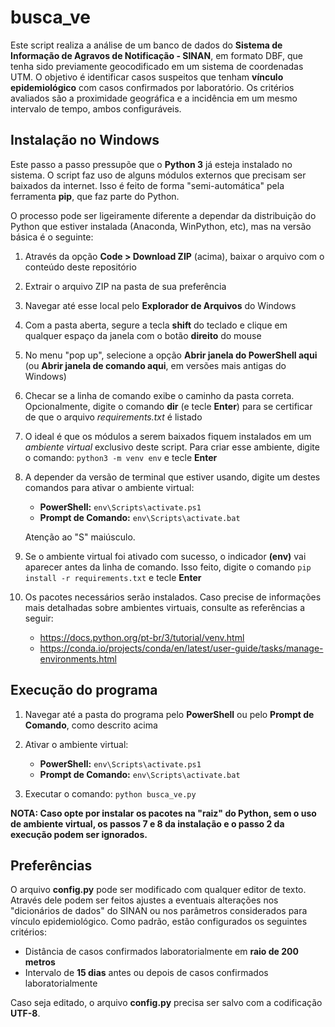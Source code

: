 # busca_ve
Este script realiza a análise de um banco de dados do **Sistema de Informação de Agravos de Notificação - SINAN**, em formato DBF, que tenha sido previamente geocodificado em um sistema de coordenadas UTM.
O objetivo é identificar casos suspeitos que tenham **vínculo epidemiológico** com casos confirmados por laboratório. Os critérios avaliados são a proximidade geográfica e a incidência em um mesmo intervalo de tempo, ambos configuráveis.

## Instalação no Windows
Este passo a passo pressupõe que o **Python 3** já esteja instalado no sistema. O script faz uso de alguns módulos externos que precisam ser baixados da internet. Isso é feito de forma "semi-automática" pela ferramenta **pip**, que faz parte do Python.

O processo pode ser ligeiramente diferente a dependar da distribuição do Python que estiver instalada (Anaconda, WinPython, etc), mas na versão básica é o seguinte:

1. Através da opção **Code > Download ZIP** (acima), baixar o arquivo com o conteúdo deste repositório

2. Extrair o arquivo ZIP na pasta de sua preferência

3. Navegar até esse local pelo **Explorador de Arquivos** do Windows

4. Com a pasta aberta, segure a tecla **shift** do teclado e clique em qualquer espaço da janela com o botão **direito** do mouse

5. No menu "pop up", selecione a opção **Abrir janela do PowerShell aqui** (ou **Abrir janela de comando aqui**, em versões mais antigas do Windows)

6. Checar se a linha de comando exibe o caminho da pasta correta. Opcionalmente, digite o comando **dir** (e tecle **Enter**) para se certificar de que o arquivo *requirements.txt* é listado

7. O ideal é que os módulos a serem baixados fiquem instalados em um *ambiente virtual* exclusivo deste script. Para criar esse ambiente, digite o comando: `python3 -m venv env` e tecle **Enter**

8. A depender da versão de terminal que estiver usando, digite um destes comandos para ativar o ambiente virtual:
    - **PowerShell:** `env\Scripts\activate.ps1`
    - **Prompt de Comando:** `env\Scripts\activate.bat`
    
    Atenção ao "S" maiúsculo.

9. Se o ambiente virtual foi ativado com sucesso, o indicador **(env)** vai aparecer antes da linha de comando. Isso feito, digite o comando `pip install -r requirements.txt` e tecle **Enter**

10. Os pacotes necessários serão instalados. Caso precise de informações mais detalhadas sobre ambientes virtuais, consulte as referências a seguir:
    - https://docs.python.org/pt-br/3/tutorial/venv.html
    - https://conda.io/projects/conda/en/latest/user-guide/tasks/manage-environments.html

## Execução do programa
1. Navegar até a pasta do programa pelo **PowerShell** ou pelo **Prompt de Comando**, como descrito acima

2. Ativar o ambiente virtual:
    - **PowerShell:** `env\Scripts\activate.ps1`
    - **Prompt de Comando:** `env\Scripts\activate.bat`

3. Executar o comando: `python busca_ve.py`

**NOTA: Caso opte por instalar os pacotes na "raiz" do Python, sem o uso de ambiente virtual, os passos 7 e 8 da instalação e o passo 2 da execução podem ser ignorados.**

## Preferências
O arquivo **config.py** pode ser modificado com qualquer editor de texto. Através dele podem ser feitos ajustes a eventuais alterações nos "dicionários de dados" do SINAN ou nos parâmetros considerados para vínculo epidemiológico. Como padrão, estão configurados os seguintes critérios:
- Distância de casos confirmados laboratorialmente em **raio de 200 metros**
- Intervalo de **15 dias** antes ou depois de casos confirmados laboratorialmente

Caso seja editado, o arquivo **config.py** precisa ser salvo com a codificação **UTF-8**.
